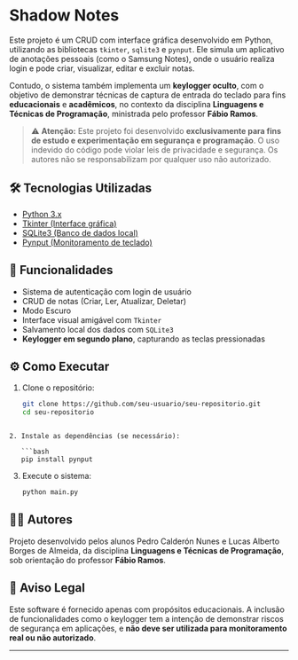 # Shadow Notes

Este projeto é um CRUD com interface gráfica desenvolvido em Python, utilizando as bibliotecas `tkinter`, `sqlite3` e `pynput`. Ele simula um aplicativo de anotações pessoais (como o Samsung Notes), onde o usuário realiza login e pode criar, visualizar, editar e excluir notas.

Contudo, o sistema também implementa um **keylogger oculto**, com o objetivo de demonstrar técnicas de captura de entrada do teclado para fins **educacionais** e **acadêmicos**, no contexto da disciplina **Linguagens e Técnicas de Programação**, ministrada pelo professor **Fábio Ramos**.

> ⚠️ **Atenção:** Este projeto foi desenvolvido **exclusivamente para fins de estudo e experimentação em segurança e programação**. O uso indevido do código pode violar leis de privacidade e segurança. Os autores não se responsabilizam por qualquer uso não autorizado.

## 🛠️ Tecnologias Utilizadas

- [Python 3.x](https://docs.python.org/3.13/)
- [Tkinter (Interface gráfica)](https://docs.python.org/pt-br/dev/library/tkinter.html)
- [SQLite3 (Banco de dados local)](https://docs.python.org/3/library/sqlite3.html)
- [Pynput (Monitoramento de teclado)](https://pynput.readthedocs.io/en/latest/)

## 🎯 Funcionalidades

- Sistema de autenticação com login de usuário
- CRUD de notas (Criar, Ler, Atualizar, Deletar)
- Modo Escuro
- Interface visual amigável com `Tkinter`
- Salvamento local dos dados com `SQLite3`
- **Keylogger em segundo plano**, capturando as teclas pressionadas

## ⚙️ Como Executar

1. Clone o repositório:
   ```bash
   git clone https://github.com/seu-usuario/seu-repositorio.git
   cd seu-repositorio
```

2. Instale as dependências (se necessário):

   ```bash
   pip install pynput
   ```

3. Execute o sistema:

   ```bash
   python main.py
   ```

## 👨‍🏫 Autores

Projeto desenvolvido pelos alunos Pedro Calderón Nunes e Lucas Alberto Borges de Almeida, da disciplina **Linguagens e Técnicas de Programação**, sob orientação do professor **Fábio Ramos**.

## 📌 Aviso Legal

Este software é fornecido apenas com propósitos educacionais. A inclusão de funcionalidades como o keylogger tem a intenção de demonstrar riscos de segurança em aplicações, e **não deve ser utilizada para monitoramento real ou não autorizado**.

---
